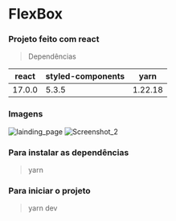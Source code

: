 # FlexBox

### Projeto feito com react

> Dependências

<table>
  <thead>
    <tr>
      <th>react</th>
      <th>styled-components</th>
      <th>yarn</th>
    </tr>
  </thead>    
  <tbody>
    <tr>
      <td>17.0.0</td>
      <td>5.3.5</td>
      <td>1.22.18</td>
    </tr>
  </tbody>
</table>

### Imagens 

![lainding_page](https://user-images.githubusercontent.com/86238635/160633442-37b1a78f-3875-4cc4-ad24-f310f00c6d66.png)
![Screenshot_2](https://user-images.githubusercontent.com/86238635/160633457-6dab25e8-f0bd-4524-816d-8fc73297bed6.png)

### Para instalar as dependências 
> yarn

### Para iniciar o projeto
> yarn dev
